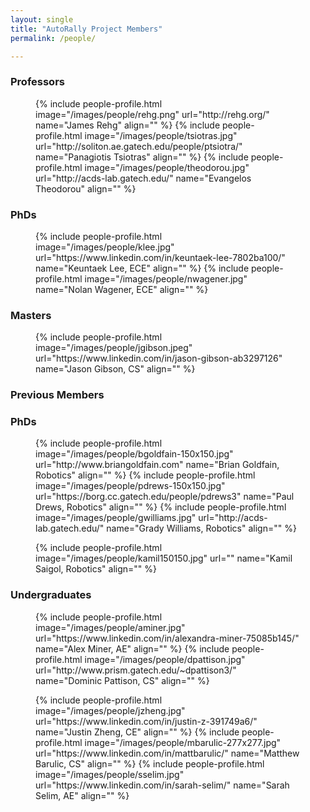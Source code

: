 ```yaml
---
layout: single
title: "AutoRally Project Members"
permalink: /people/

---
```

<h3 class="page__subtitle">Professors</h3>

<figure class="third">
	{% include people-profile.html image="/images/people/rehg.png" url="http://rehg.org/" name="James Rehg" align="" %}
	{% include people-profile.html image="/images/people/tsiotras.jpg" url="http://soliton.ae.gatech.edu/people/ptsiotra/" name="Panagiotis Tsiotras" align="" %}
	{% include people-profile.html image="/images/people/theodorou.jpg" url="http://acds-lab.gatech.edu/" name="Evangelos Theodorou" align="" %}
</figure>

<h3 class="page__subtitle">PhDs</h3>

<figure class="third">
	{% include people-profile.html image="/images/people/klee.jpg" url="https://www.linkedin.com/in/keuntaek-lee-7802ba100/" name="Keuntaek Lee, ECE" align="" %}
	{% include people-profile.html image="/images/people/nwagener.jpg" name="Nolan Wagener, ECE" align="" %}
</figure>

<h3 class="page__subtitle">Masters</h3>

<figure class="third">
	{% include people-profile.html image="/images/people/jgibson.jpeg" url="https://www.linkedin.com/in/jason-gibson-ab3297126" name="Jason Gibson, CS" align="" %}
</figure>

<h3 class="page__subtitle">Previous Members</h3>
<h3 class="page__subtitle">PhDs</h3>

<figure class="third">
	{% include people-profile.html image="/images/people/bgoldfain-150x150.jpg" url="http://www.briangoldfain.com" name="Brian Goldfain, Robotics" align="" %}
	{% include people-profile.html image="/images/people/pdrews-150x150.jpg" url="https://borg.cc.gatech.edu/people/pdrews3" name="Paul Drews, Robotics" align="" %}
	{% include people-profile.html image="/images/people/gwilliams.jpg" url="http://acds-lab.gatech.edu/" name="Grady Williams, Robotics" align="" %}
</figure>
<figure class="third">
	{% include people-profile.html image="/images/people/kamil150150.jpg" url="" name="Kamil Saigol, Robotics" align="" %}
</figure>


<h3 class="page__subtitle">Undergraduates</h3>

<figure class="third">
	{% include people-profile.html image="/images/people/aminer.jpg" url="https://www.linkedin.com/in/alexandra-miner-75085b145/" name="Alex Miner, AE" align="" %}
	{% include people-profile.html image="/images/people/dpattison.jpg" url="http://www.prism.gatech.edu/~dpattison3/" name="Dominic Pattison, CS" align="" %}
</figure>

<figure class="third">
	{% include people-profile.html image="/images/people/jzheng.jpg" url="https://www.linkedin.com/in/justin-z-391749a6/" name="Justin Zheng, CE" align="" %}
	{% include people-profile.html image="/images/people/mbarulic-277x277.jpg" url="https://www.linkedin.com/in/mattbarulic/" name="Matthew Barulic, CS" align="" %}
	{% include people-profile.html image="/images/people/sselim.jpg" url="https://www.linkedin.com/in/sarah-selim/" name="Sarah Selim, AE" align="" %}
</figure>

